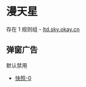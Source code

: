 # 漫天星

存在 1 规则组 - [ltd.sky.okay.cn](/src/apps/ltd.sky.okay.cn.ts)

## 弹窗广告

默认禁用

- [快照-0](https://i.gkd.li/import/13625479)
